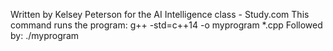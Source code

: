 Written by Kelsey Peterson for the AI Intelligence class - Study.com
This command runs the program: g++ -std=c++14 -o myprogram *.cpp
Followed by: ./myprogram 

